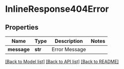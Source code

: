 # InlineResponse404Error

## Properties
Name | Type | Description | Notes
------------ | ------------- | ------------- | -------------
**message** | **str** | Error Message | 

[[Back to Model list]](../README.md#documentation-for-models) [[Back to API list]](../README.md#documentation-for-api-endpoints) [[Back to README]](../README.md)


